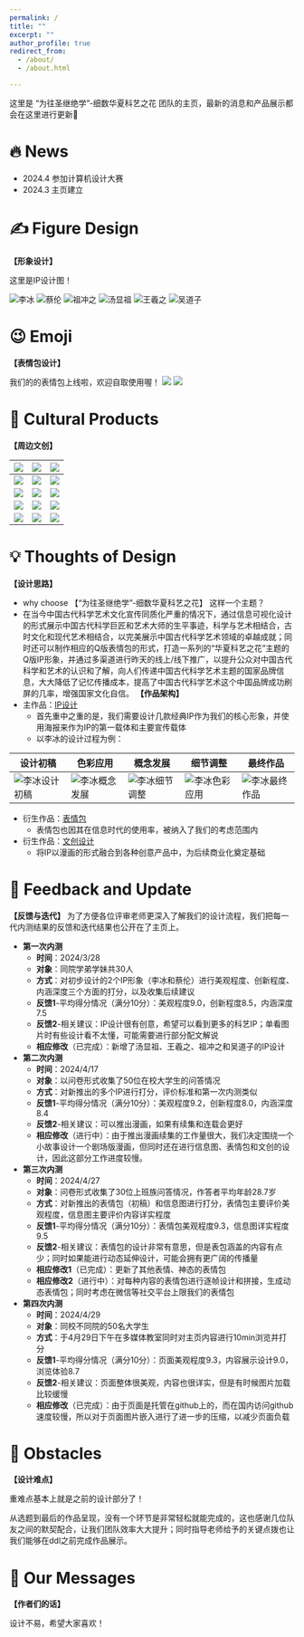 ```yaml
---
permalink: /
title: ""
excerpt: ""
author_profile: true
redirect_from: 
  - /about/
  - /about.html

---
```




<span class='anchor' id='about-me'></span>



这里是 “为往圣继绝学”-细数华夏科艺之花 团队的主页，最新的消息和产品展示都会在这里进行更新🥰



# 🔥 News

- 2024.4 参加计算机设计大赛
- 2024.3 主页建立




# ✍ Figure Design

<a id="IP图"></a>

**【形象设计】**

这里是IP设计图！



![李冰](../images/libing.png)
![蔡伦](../images/cailun.png)
![祖冲之](../images/zuchongzhi.png)
![汤显祖](../images/tangxianzu.png)
![王羲之](../images/wangxizhi.png)
![吴道子](../images/wudaozi.png)



# 😉 Emoji

<a id="表情包"></a>

**【表情包设计】**

我们的的表情包上线啦，欢迎自取使用喔！
![](../images/sticker1.png)
![](../images/sticker2.png)



# 🎁 Cultural Products

<a id="文创"></a>

**【周边文创】**

| ![](../images/baozhen.png) | ![](../images/huizhang.png)  | ![](../images/kapian.png) |
| :----------------------------------------------------------: | :----------------------------------------------------------: | :----------------------------------------------------------: |
| ![](../images/kouzhao.png) | ![](../images/yaoshikou.png)| ![](../images/diaopai.png) |
| ![](../images/diepian.png) | ![](../images/mingxinpian.png) | ![](../images/piaogen.png) |
| ![](../images/pingai.png) | ![](../images/shizhong.png) | ![](../images/shoutidai.png) |
| ![](../images/shoutizhidai.png) | ![](../images/tiezhi.png) |![](../images/yakeliguajian.png) |






# 💡 Thoughts of Design

**【设计思路】**
-  why choose 【“为往圣继绝学”-细数华夏科艺之花】 这样一个主题？
- 在当今中国古代科学艺术文化宣传同质化严重的情况下，通过信息可视化设计的形式展示中国古代科学巨匠和艺术大师的生平事迹，科学与艺术相结合，古时文化和现代艺术相结合，以完美展示中国古代科学艺术领域的卓越成就；同时还可以制作相应的Q版表情包的形式，打造一系列的“华夏科艺之花”主题的Q版IP形象，并通过多渠道进行昨天的线上/线下推广，以提升公众对中国古代科学和艺术的认识和了解，向人们传递中国古代科学艺术主题的国家品牌信息，大大降低了记忆传播成本，提高了中国古代科学艺术这个中国品牌成功刷屏的几率，增强国家文化自信。
**【作品架构】**
- 主作品：<a href="#IP图">IP设计</a>
  - 首先重中之重的是，我们需要设计几款经典IP作为我们的核心形象，并使用海报来作为IP的第一载体和主要宣传载体
  - 以李冰的设计过程为例：
  
| **设计初稿** | **色彩应用** | **概念发展** | **细节调整** | **最终作品** |
|--------------|--------------|--------------|--------------|--------------|
| ![李冰设计初稿](../images/libing1.png) | ![李冰概念发展](../images/libing2.png) | ![李冰细节调整](../images/libing3.png) | ![李冰色彩应用](../images/libing4.png) | ![李冰最终作品](../images/libing5.png) |

- 衍生作品：<a href="#表情包">表情包</a>
  - 表情包也因其在信息时代的使用率，被纳入了我们的考虑范围内
- 衍生作品：<a href="#文创">文创设计</a>
  - 将IP以漫画的形式融合到各种创意产品中，为后续商业化奠定基础 




# 📝 Feedback and Update

**【反馈与迭代】**
为了方便各位评审老师更深入了解我们的设计流程，我们把每一代内测结果的反馈和迭代结果也公开在了主页上。

- **第一次内测**
  - **时间**：2024/3/28
  - **对象**：同院学弟学妹共30人
  - **方式**：对初步设计的2个IP形象（李冰和蔡伦）进行美观程度、创新程度、内涵深度三个方面的打分，以及收集后续建议
  - **反馈1**-平均得分情况（满分10分）：美观程度9.0，创新程度8.5，内涵深度7.5
  - **反馈2**-相关建议：IP设计很有创意，希望可以看到更多的科艺IP；单看图片时有些设计看不太懂，可能需要进行部分配文解说
  - **相应修改**（已完成）：新增了汤显祖、王羲之、祖冲之和吴道子的IP设计
- **第二次内测**
  - **时间**：2024/4/17
  - **对象**：以问卷形式收集了50位在校大学生的问答情况
  - **方式**：对新推出的多个IP进行打分，评价标准和第一次内测类似
  - **反馈1**-平均得分情况（满分10分）：美观程度9.2，创新程度8.0，内涵深度8.4
  - **反馈2**-相关建议：可以推出漫画，如果有续集和连载会更好
  - **相应修改**（进行中）：由于推出漫画续集的工作量很大，我们决定围绕一个小故事设计一个剧场版漫画，但同时还在进行信息图、表情包和文创的设计，因此这部分工作进度较慢。
- **第三次内测**
  - **时间**：2024/4/27
  - **对象**：问卷形式收集了30位上班族问答情况，作答者平均年龄28.7岁
  - **方式**：对新推出的表情包（初稿）和信息图进行打分，表情包主要评价美观程度，信息图主要评价内容详实程度
  - **反馈1**-平均得分情况（满分10分）：表情包美观程度9.3，信息图详实程度9.5
  - **反馈2**-相关建议：表情包的设计非常有意思，但是表包涵盖的内容有点少；同时如果能进行动态延伸设计，可能会拥有更广阔的传播量
  - **相应修改1**（已完成）：更新了其他表情、神态的表情包
  - **相应修改2**（进行中）：对每种内容的表情包进行逐帧设计和拼接，生成动态表情包；同时考虑在微信等社交平台上限我们的表情包
- **第四次内测**
  - **时间**：2024/4/29
  - **对象**：同校不同院的50名大学生
  - **方式**：于4月29日下午在多媒体教室同时对主页内容进行10min浏览并打分
  - **反馈1**-平均得分情况（满分10分）：页面美观程度9.3，内容展示设计9.0，浏览体验8.7
  - **反馈2**-相关建议：页面整体很美观，内容也很详实，但是有时候图片加载比较缓慢
  - **相应修改**（已完成）：由于页面是托管在github上的，而在国内访问github速度较慢，所以对于页面图片嵌入进行了进一步的压缩，以减少页面负载


# 💪 Obstacles

**【设计难点】**

重难点基本上就是之前的设计部分了！

从选题到最后的作品呈现，没有一个环节是非常轻松就能完成的，这也感谢几位队友之间的默契配合，让我们团队效率大大提升；同时指导老师给予的关键点拨也让我们能够在ddl之前完成作品展示。 


# 💬 Our Messages

**【作者们的话】**

设计不易，希望大家喜欢！
